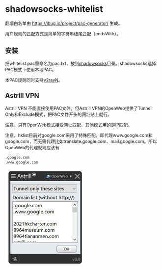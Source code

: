 # shadowsocks-whitelist

翻墙白名单由 https://ibug.io/project/pac-generator/ 生成。

用户规则的匹配方式是简单的字符串结尾匹配（endsWith）。

## 安装

把whitelist.pac重命名为pac.txt，放到[shadowsocks](https://github.com/shadowsocks/shadowsocks-windows)目录。shadowsocks选择PAC模式->使用本地PAC。

本PAC规则同时支持[v2rayN](https://github.com/2dust/v2rayN)。


## Astrill VPN

Astrill VPN 不能直接使用PAC文件，但Astrill VPN的OpenWeb提供了Tunnel Only和Exclude模式，把PAC文件开头的网址贴上就行。

注意，只有OpenWeb模式接受网址匹配，其他模式用的是IP匹配。

注意，hklist目前对google.com采用了特殊匹配，即代理www.google.com和google.com，而无需代理比如translate.google.com、mail.google.com。所以OpenWeb的代理规则应该有

```
.google.com
.www.google.com
```

![astrill-vpn-openweb rules](./astrill-vpn-OpenWeb.png)




